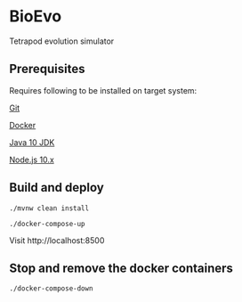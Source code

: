 # BioEvo

Tetrapod evolution simulator

## Prerequisites

Requires following to be installed on target system:

[Git](https://git-scm.com/downloads)

[Docker](https://docs.docker.com/install/)

[Java 10 JDK](http://www.oracle.com/technetwork/java/javase/downloads/index.html)

[Node.js 10.x](https://nodejs.org/en/)

## Build and deploy

`./mvnw clean install`

`./docker-compose-up`

Visit http://localhost:8500

## Stop and remove the docker containers

`./docker-compose-down`
